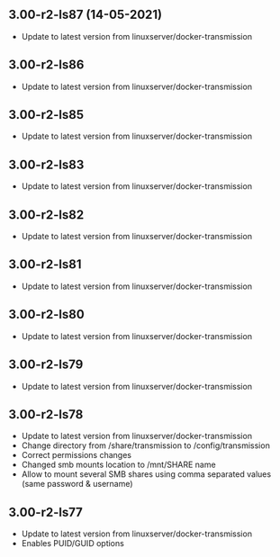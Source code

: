 
## 3.00-r2-ls87 (14-05-2021)
- Update to latest version from linuxserver/docker-transmission

## 3.00-r2-ls86
- Update to latest version from linuxserver/docker-transmission

## 3.00-r2-ls85
- Update to latest version from linuxserver/docker-transmission

## 3.00-r2-ls83
- Update to latest version from linuxserver/docker-transmission

## 3.00-r2-ls82
- Update to latest version from linuxserver/docker-transmission

## 3.00-r2-ls81
- Update to latest version from linuxserver/docker-transmission

## 3.00-r2-ls80
- Update to latest version from linuxserver/docker-transmission

## 3.00-r2-ls79
- Update to latest version from linuxserver/docker-transmission

## 3.00-r2-ls78
- Update to latest version from linuxserver/docker-transmission
- Change directory from /share/transmission to /config/transmission
- Correct permissions changes
- Changed smb mounts location to /mnt/SHARE name
- Allow to mount several SMB shares using comma separated values (same password & username)

## 3.00-r2-ls77
- Update to latest version from linuxserver/docker-transmission
- Enables PUID/GUID options
